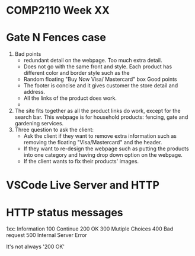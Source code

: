 # COMP2110 Week XX
# Gate N Fences case
1. Bad points
    - redundant detail on the webpage. Too much extra detail.
    - Does not go with the same front and style. Each product has different color and border style such as the 
    - Random floating "Buy Now Visa/ Mastercard" box 
    Good points
    - The footer is concise and it gives customer the store detail and address.
    - All the links of the product does work.
    - 
2.  The site fits together as all the product links do work, except for the search bar. This webpage is for household products: fencing, gate and gardening services.
3. Three question to ask the client:
    - Ask the client if they want to remove extra information such as removing the floating "Visa/Mastercard" and the header.
    - If they want to re-design the webpage such as putting the products into one category and having drop down option on the webpage.
    - If the client wants to fix their products' images.

# VSCode Live Server and HTTP
# HTTP status messages
1xx: Information
100 Continue
200 OK
300 Mutiple Choices
400 Bad request
500 Internal Server Error

It's not always '200 OK'

